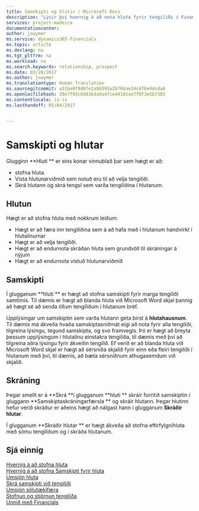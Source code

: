 ```yaml
---
title: Samskipti og hlutir | Microsoft Docs
description: "Lýsir því hvernig á að nota hluta fyrir tengiliði í Financials"
services: project-madeira
documentationcenter: 
author: jswymer
ms.service: dynamics365-financials
ms.topic: article
ms.devlang: na
ms.tgt_pltfrm: na
ms.workload: na
ms.search.keywords: relationship, prospect
ms.date: 03/28/2017
ms.author: jswymer
ms.translationtype: Human Translation
ms.sourcegitcommit: a31be0f9d07e2abb591e26f6bae34c6f6e4dcda6
ms.openlocfilehash: 39e7f95cb98364a9a4fce44165ae7f9f3e5b7383
ms.contentlocale: is-is
ms.lasthandoff: 05/04/2017


---
```

# <a name="interactions-and-segments"></a>Samskipti og hlutar
Glugginn **Hluti ** er eins konar vinnublað þar sem hægt er að:

* stofna hluta.
* Vista hlutunarviðmið sem notuð eru til að velja tengiliði.
* Skrá hlutann og skrá tengsl sem varða tengiliðina í hlutanum.

## <a name="segmenting"></a>Hlutun
Hægt er að stofna hluta með nokkrum leiðum:

* Hægt er að færa inn tengiliðina sem á að hafa með í hlutanum handvirkt í hlutalínurnar
* Hægt er að velja tengiliði.
* Hægt er að endurnota skráðan hluta sem grundvöll til skráningar á nýjum
* Hægt er að endurnota vistuð hlutunarviðmið

## <a name="interactions"></a>Samskipti
Í glugganum **hluti ** er hægt að stofna samskipti fyrir marga tengiliði samtímis. Til dæmis er hægt að blanda hluta við Microsoft Word skjal þannig að hægt sé að senda öllum tengiliðum í hlutanum bréf.

Upplýsingar um samskiptin sem varða hlutann geta birst á **hlutahausnum**. Til dæmis má ákveða hvaða samskiptasniðmát eigi að nota fyrir alla tengiliði, tilgreina lýsingu, tegund samskipta, og svo framvegis. Þó er hægt að breyta þessum upplýsingum í hlutalínu einstakra tengiliða, til dæmis með því að tilgreina aðra lýsingu fyrir ákveðin tengilið. Ef verið er að blanda hluta við Microsoft Word skjal er hægt að sérsníða skjalið fyrir einn eða fleiri tengiliði í hlutanum með því, til dæmis, að bæta sérsniðnum athugasemdum við skjalið.

## <a name="logging"></a>Skráning
Þegar smellt er á **Skrá **í glugganum **hluti ** skráir forritið samskiptin í gluggann **Samskiptaskráningarfærsla ** og skráir hlutann. Þegar hlutinn hefur verið skráður er aðeins hægt að nálgast hann í glugganum **Skráðir hlutar**.

Í glugganum **Skráðir hlutar ** er hægt ákveða að stofna eftirfylgnihluta með sömu tengiliðum og í skráða hlutanum.

## <a name="see-also"></a>Sjá einnig
[Hvernig á að stofna hluta](marketing-how-create-segment.md)  
[Hvernig á að stofna Samskipti fyrir hluta](marketing-how-create-interactions.md)  
[Umsjón hluta](marketing-segments.md)  
[Skrá samskipti við tengiliði](marketing-interactions.md)  
[Umsjón sölutækifæra](marketing-manage-sales-opportunities.md)  
[Stofnun og stjórnun tengiliða](marketing-contacts.md)  
[Unnið með Financials](ui-work-product.md)

